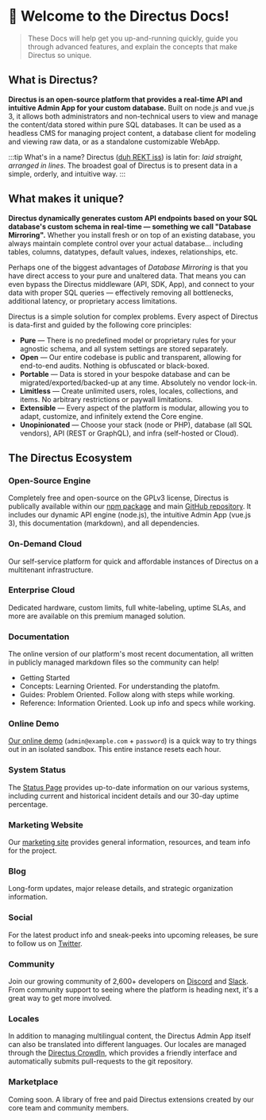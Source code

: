 # 🐰 Welcome to the Directus Docs!

> These Docs will help get you up-and-running quickly, guide you through advanced features, and explain the concepts that make Directus so unique.

## What is Directus?

**Directus is an open-source platform that provides a real-time API and intuitive Admin App for your custom database.** Built on node.js and vue.js 3, it allows both administrators and non-technical users to view and manage the content/data stored within pure SQL databases. It can be used as a headless CMS for managing project content, a database client for modeling and viewing raw data, or as a standalone customizable WebApp.

:::tip What's in a name?
Directus ([duh REKT iss](http://audio.pronouncekiwi.com/Salli/Directus)) is latin for: _laid straight, arranged in lines_. The broadest goal of Directus is to present data in a simple, orderly, and intuitive way.
:::

## What makes it unique?

**Directus dynamically generates custom API endpoints based on your SQL database's custom schema in real-time — something we call "Database Mirroring".** Whether you install fresh or on top of an existing database, you always maintain complete control over your actual database... including tables, columns, datatypes, default values, indexes, relationships, etc.

Perhaps one of the biggest advantages of _Database Mirroring_ is that you have direct access to your pure and unaltered data. That means you can even bypass the Directus middleware (API, SDK, App), and connect to your data with proper SQL queries — effectively removing all bottlenecks, additional latency, or proprietary access limitations.

Directus is a simple solution for complex problems. Every aspect of Directus is data-first and guided by the following core principles:

* **Pure** — There is no predefined model or proprietary rules for your agnostic schema, and all system settings are stored separately.
* **Open** — Our entire codebase is public and transparent, allowing for end-to-end audits. Nothing is obfuscated or black-boxed.
* **Portable** — Data is stored in your bespoke database and can be migrated/exported/backed-up at any time. Absolutely no vendor lock-in.
* **Limitless** — Create unlimited users, roles, locales, collections, and items. No arbitrary restrictions or paywall limitations.
* **Extensible** — Every aspect of the platform is modular, allowing you to adapt, customize, and infinitely extend the Core engine.
* **Unopinionated** — Choose your stack (node or PHP), database (all SQL vendors), API (REST or GraphQL), and infra (self-hosted or Cloud).

## The Directus Ecosystem

### Open-Source Engine

Completely free and open-source on the GPLv3 license, Directus is publically available within our [npm package](https://www.npmjs.com/package/directus) and main [GitHub repository](https://github.com/directus/directus). It includes our dynamic API engine (node.js), the intuitive Admin App (vue.js 3), this documentation (markdown), and all dependencies.

### On-Demand Cloud

Our self-service platform for quick and affordable instances of Directus on a multitenant infrastructure.

### Enterprise Cloud

Dedicated hardware, custom limits, full white-labeling, uptime SLAs, and more are available on this premium managed solution.

### Documentation

The online version of our platform's most recent documentation, all written in publicly managed markdown files so the community can help!

* Getting Started
* Concepts: Learning Oriented. For understanding the platofm.
* Guides: Problem Oriented. Follow along with steps while working.
* Reference: Information Oriented. Look up info and specs while working.

### Online Demo

[Our online demo](https://demo.directus.io) (`admin@example.com` + `password`) is a quick way to try things out in an isolated sandbox. This entire instance resets each hour.

### System Status

The [Status Page](https://status.directus.io) provides up-to-date information on our various systems, including current and historical incident details and our 30-day uptime percentage.

### Marketing Website

Our [marketing site](https://directus.io) provides general information, resources, and team info for the project.

### Blog

Long-form updates, major release details, and strategic organization information.

### Social

For the latest product info and sneak-peeks into upcoming releases, be sure to follow us on [Twitter](https://twitter.com/directus).

### Community

Join our growing community of 2,600+ developers on [Discord](https://discord.gg/directus) and [Slack](https://directus.chat). From community support to seeing where the platform is heading next, it's a great way to get more involved.

### Locales

In addition to managing multilingual content, the Directus Admin App itself can also be translated into different languages. Our locales are managed through the [Directus CrowdIn](https://locales.directus.io/), which provides a friendly interface and automatically submits pull-requests to the git repository.

### Marketplace

Coming soon. A library of free and paid Directus extensions created by our core team and community members.
